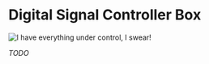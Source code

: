 # Digital Signal Controller Box

![I have everything under control, I swear!](block:computronics:computronics.digital_controller_b_ox)

*TODO*
